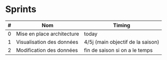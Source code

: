 # Sprints

|#|Nom|Timing|
|-|---|------|
|0|Mise en place architecture|today|
|1|Visualisation des données|4/5j (main objectif de la saison)|
|2|Modification des données|fin de saison si on a le temps|
